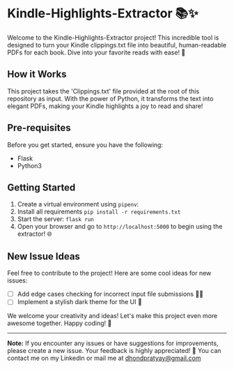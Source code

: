 # Kindle-Highlights-Extractor 📚✨

Welcome to the Kindle-Highlights-Extractor project! This incredible tool is designed to turn your Kindle clippings.txt file into beautiful, human-readable PDFs for each book. Dive into your favorite reads with ease! 🚀

## How it Works

This project takes the 'Clippings.txt' file provided at the root of this repository as input. With the power of Python, it transforms the text into elegant PDFs, making your Kindle highlights a joy to read and share!

## Pre-requisites

Before you get started, ensure you have the following:

- Flask
- Python3

## Getting Started

1. Create a virtual environment using `pipenv`:
2. Install all requirements ```pip install -r requirements.txt```
3. Start the server: ```flask run```
4. Open your browser and go to `http://localhost:5000` to begin using the extractor! 🌐

## New Issue Ideas

Feel free to contribute to the project! Here are some cool ideas for new issues:

- [ ] Add edge cases checking for incorrect input file submissions 🕵️‍♂️
- [ ] Implement a stylish dark theme for the UI 🌙

We welcome your creativity and ideas! Let's make this project even more awesome together. Happy coding! 🎉

---

**Note:** If you encounter any issues or have suggestions for improvements, please create a new issue. Your feedback is highly appreciated! 🙌
You can contact me on my Linkedin or mail me at <dhondpratyay@gmail.com>
